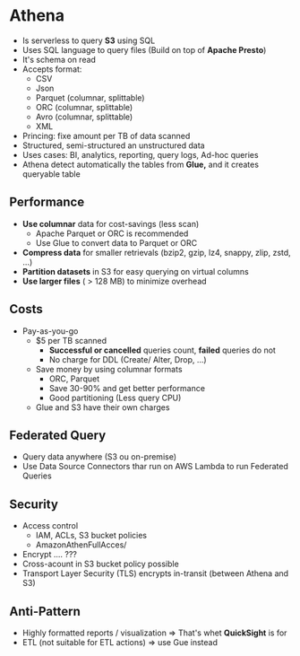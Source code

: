 # Athena

- Is serverless to query **S3** using SQL
- Uses SQL language to query files (Build on top of **Apache Presto**)
- It's schema on read
- Accepts format:
  - CSV
  - Json
  - Parquet (columnar, splittable)
  - ORC (columnar, splittable)
  - Avro (columnar, splittable)
  - XML
- Princing: fixe amount per TB of data scanned 
- Structured, semi-structured an unstructured data
- Uses cases: BI, analytics, reporting, query logs, Ad-hoc queries 
- Athena detect automatically the tables from **Glue,** and it creates queryable table

## Performance 

- **Use columnar** data for cost-savings (less scan)
  - Apache Parquet or ORC is recommended
  - Use Glue to convert data to Parquet or ORC 
- **Compress data** for smaller retrievals (bzip2, gzip, lz4, snappy, zlip, zstd, ...)
- **Partition datasets** in S3 for easy querying on virtual columns
- **Use larger files** ( > 128 MB) to minimize overhead 

## Costs

- Pay-as-you-go 
  - $5 per TB scanned
    - **Successful or cancelled** queries count, **failed** queries do not
    - No charge for DDL (Create/ Alter, Drop, ...)
  - Save money by using columnar formats
    - ORC, Parquet
    - Save 30-90% and get better performance
    - Good partitioning (Less query CPU)
  - Glue and S3 have their own charges

## Federated Query 
- Query data anywhere (S3 ou on-premise)
- Use Data Source Connectors thar run on AWS Lambda to run Federated Queries
  
## Security

- Access control
  - IAM, ACLs, S3 bucket policies
  - AmazonAthenFullAcces/
- Encrypt .... ???
- Cross-acount in S3 bucket policy possible
- Transport Layer Security (TLS) encrypts in-transit (between Athena and S3)

## Anti-Pattern

- Highly formatted reports / visualization => That's whet **QuickSight** is for
- ETL (not suitable for ETL actions) => use Gue instead
